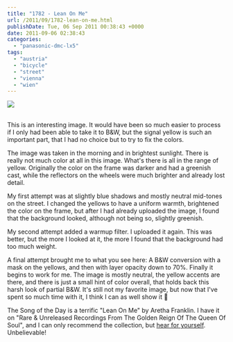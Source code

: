 ```yaml
---
title: "1782 - Lean On Me"
url: /2011/09/1782-lean-on-me.html
publishDate: Tue, 06 Sep 2011 00:38:43 +0000
date: 2011-09-06 02:38:43
categories: 
  - "panasonic-dmc-lx5"
tags: 
  - "austria"
  - "bicycle"
  - "street"
  - "vienna"
  - "wien"
---
```

<div class="container">
<div class="center"><a target="_blank" href="https://d25zfm9zpd7gm5.cloudfront.net/1200x1200/2011/20110905_094404_ps.jpg"><img src="https://d25zfm9zpd7gm5.cloudfront.net/0600x0600/2011/20110905_094404_ps.jpg" /></a></div>
</div>
<br />

This is an interesting image. It would have been so much easier to process if I only had been able to take it to B&W, but the signal yellow is such an important part, that I had no choice but to try to fix the colors.

The image was taken in the morning and in brightest sunlight. There is really not much color at all in this image. What's there is all in the range of yellow. Originally the color on the frame was darker and had a greenish cast, while the reflectors on the wheels were much brighter and already lost detail.

My first attempt was at slightly blue shadows and mostly neutral mid-tones on the street. I changed the yellows to have a uniform warmth, brightened the color on the frame, but after I had already uploaded the image, I found that the background looked, although not being so, slightly greenish. 

My second attempt added a warmup filter. I uploaded it again. This was better, but the more I looked at it, the more I found that the background had too much weight. 

 A final attempt brought me to what you see here: A B&W conversion with a mask on the yellows, and then with layer opacity down to 70%. Finally it begins to work for me. The image is mostly neutral, the yellow accents are there, and there is just a small hint of color overall, that holds back this harsh look of partial B&W. It's still not my favorite image, but now that I've spent so much time with it, I think I can as well show it 🙂

The Song of the Day is a terrific "Lean On Me" by Aretha Franklin. I have it on "Rare & Unreleased Recordings From The Golden Reign Of The Queen Of Soul", and I can only recommend the collection, but <a href="http://www.youtube.com/watch?v=om6xa5bNe1c" target="_blank">hear for yourself</a>. Unbelievable!

